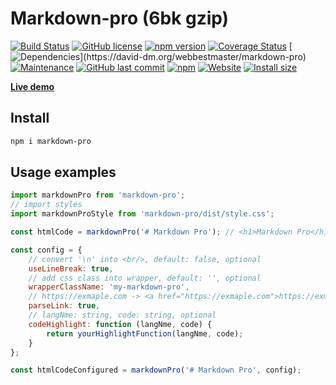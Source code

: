 # Markdown-pro (6bk gzip)

[![Build Status](https://travis-ci.org/webbestmaster/markdown-pro.svg?branch=master)](https://travis-ci.org/github/webbestmaster/markdown-pro)
[![GitHub license](https://img.shields.io/npm/l/markdown-pro)](https://github.com/webbestmaster/markdown-pro/blob/master/license)
[![npm version](https://img.shields.io/npm/v/markdown-pro.svg?style=flat)](https://www.npmjs.com/package/markdown-pro)
[![Coverage Status](https://coveralls.io/repos/github/webbestmaster/markdown-pro/badge.svg?branch=master)](https://coveralls.io/github/webbestmaster/markdown-pro?branch=master)
[![Dependencies](https://david-dm.org/webbestmaster/markdown-pro.svg?)](https://david-dm.org/webbestmaster/markdown-pro)
[![Maintenance](https://img.shields.io/maintenance/yes/2020)](https://github.com/webbestmaster/markdown-pro/commits)
[![GitHub last commit](https://img.shields.io/github/last-commit/webbestmaster/markdown-pro)](https://github.com/webbestmaster/markdown-pro/commits)
[![npm](https://img.shields.io/npm/dm/markdown-pro)](https://www.npmjs.com/package/markdown-pro)
[![Website](https://img.shields.io/website?url=http%3A%2F%2Fwebbestmaster.github.io%2Fmarkdown-pro%2F)](http://webbestmaster.github.io/markdown-pro/)
[![Install size](https://packagephobia.now.sh/badge?p=markdown-pro)](https://packagephobia.now.sh/result?p=markdown-pro)


**[Live demo](http://webbestmaster.github.io/markdown-pro)**


## Install

```bash
npm i markdown-pro
```

## Usage examples

```javascript
import markdownPro from 'markdown-pro';
// import styles
import markdownProStyle from 'markdown-pro/dist/style.css';

const htmlCode = markdownPro('# Markdown Pro'); // <h1>Markdown Pro</h1>

const config = {
    // convert '\n' into <br/>, default: false, optional
    useLineBreak: true,
    // add css class into wrapper, default: '', optional
    wrapperClassName: 'my-markdown-pro',
    // https://exmaple.com -> <a href="https://exmaple.com">https://exmaple.com</a>, default: true, optional
    parseLink: true,
    // langNme: string, code: string, optional
    codeHighlight: function (langNme, code) {
        return yourHighlightFunction(langNme, code);
    }
};

const htmlCodeConfigured = markdownPro('# Markdown Pro', config);
```
